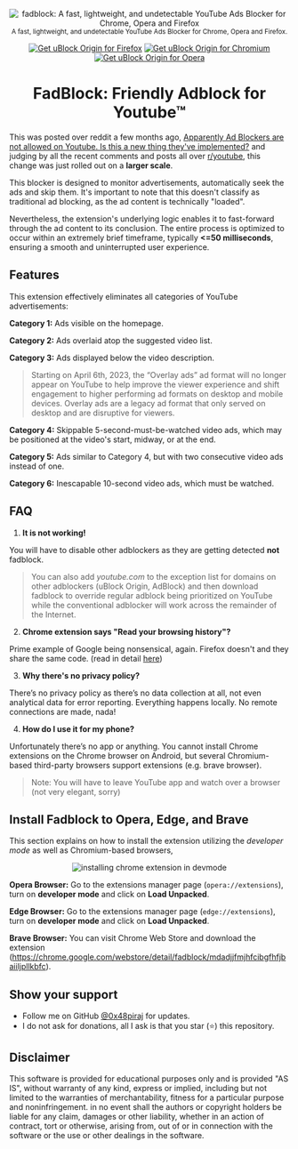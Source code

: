 <p align="center">
  <img src="https://github.com/0x48piraj/fadblock/assets/5800726/cf39ef9f-779b-43ca-93f7-ee0bb2a93323" alt="fadblock: A fast, lightweight, and undetectable YouTube Ads Blocker for Chrome, Opera and Firefox"></img>
  <br/>
  <sub>A fast, lightweight, and undetectable YouTube Ads Blocker for Chrome, Opera and Firefox.</sub>
</p>

<p align="center">
	<a href="https://addons.mozilla.org/addon/fadblock/"><img src="https://user-images.githubusercontent.com/585534/107280546-7b9b2a00-6a26-11eb-8f9f-f95932f4bfec.png" alt="Get uBlock Origin for Firefox"></a>
	<a href="https://chrome.google.com/webstore/detail/fadblock/mdadjjfmjhfcibgfhfjbaiiljpllkbfc"><img src="https://user-images.githubusercontent.com/585534/107280622-91a8ea80-6a26-11eb-8d07-77c548b28665.png" alt="Get uBlock Origin for Chromium"></a>
	<a href="https://addons.opera.com/extensions/details/fadblock/"><img src="https://user-images.githubusercontent.com/585534/107280692-ac7b5f00-6a26-11eb-85c7-088926504452.png" alt="Get uBlock Origin for Opera"></a>
</p>

<h1 align="center">FadBlock: Friendly Adblock for Youtube™</h1>


This was posted over reddit a few months ago, [Apparently Ad Blockers are not allowed on Youtube. Is this a new thing they've implemented?](https://www.reddit.com/r/youtube/comments/13cfdbi/apparently_ad_blockers_are_not_allowed_on_youtube/?rdt=64832) and judging by all the recent comments and posts all over [r/youtube](https://www.reddit.com/r/youtube/), this change was just rolled out on a **larger scale**.

This blocker is designed to monitor advertisements, automatically seek the ads and skip them. It's important to note that this doesn't classify as traditional ad blocking, as the ad content is technically "loaded".

Nevertheless, the extension's underlying logic enables it to fast-forward through the ad content to its conclusion. The entire process is optimized to occur within an extremely brief timeframe, typically **<=50 milliseconds**, ensuring a smooth and uninterrupted user experience.

## Features

This extension effectively eliminates all categories of YouTube advertisements:

**Category 1:** Ads visible on the homepage.

**Category 2:** Ads overlaid atop the suggested video list.

**Category 3:** Ads displayed below the video description.

> Starting on April 6th, 2023, the “Overlay ads” ad format will no longer appear on YouTube to help improve the viewer experience and shift engagement to higher performing ad formats on desktop and mobile devices. Overlay ads are a legacy ad format that only served on desktop and are disruptive for viewers.

**Category 4:** Skippable 5-second-must-be-watched video ads, which may be positioned at the video's start, midway, or at the end.

**Category 5:** Ads similar  to Category 4, but with two consecutive video ads instead of one.

**Category 6:** Inescapable 10-second video ads, which must be watched.

## FAQ

1. **It is not working!**

You will have to disable other adblockers as they are getting detected **not** fadblock.

> You can also add _youtube.com_ to the exception list for domains on other adblockers (uBlock Origin, AdBlock) and then download fadblock to override regular adblock being prioritized on YouTube while the conventional adblocker will work across the remainder of the Internet.

2. **Chrome extension says "Read your browsing history"?**

Prime example of Google being nonsensical, again. Firefox doesn't and they share the same code. (read in detail [here](https://stackoverflow.com/a/64063834))

3. **Why there's no privacy policy?**

There’s no privacy policy as there’s no data collection at all, not even analytical data for error reporting. Everything happens locally. No remote connections are made, nada!

4. **How do I use it for my phone?**

Unfortunately there’s no app or anything. You cannot install Chrome extensions on the Chrome browser on Android, but several Chromium-based third-party browsers support extensions (e.g. brave browser).

> Note: You will have to leave YouTube app and watch over a browser (not very elegant, sorry)


## Install Fadblock to Opera, Edge, and Brave

This section explains on how to install the extension utilizing the _developer mode_ as well as Chromium-based browsers,

<p align="center">
  <img src="https://bashvlas.com/blog/install-chrome-extension-in-developer-mode/example.gif" alt="installing chrome extension in devmode"></img>
</p>

**Opera Browser:** Go to the extensions manager page (`opera://extensions`), turn on **developer mode** and click on **Load Unpacked**.

**Edge Browser:** Go to the extensions manager page (`edge://extensions`), turn on **developer mode** and click on **Load Unpacked**.

**Brave Browser:** You can visit Chrome Web Store and download the extension (https://chrome.google.com/webstore/detail/fadblock/mdadjjfmjhfcibgfhfjbaiiljpllkbfc).


## Show your support

* Follow me on GitHub [@0x48piraj](https://github.com/0x48piraj) for updates.
* I do not ask for donations, all I ask is that you star (⭐) this repository.


## Disclaimer

This software is provided for educational purposes only and
is provided "AS IS", without warranty of any kind, express or
implied, including but not limited to the warranties of merchantability,
fitness for a particular purpose and noninfringement. in no event shall the
authors or copyright holders be liable for any claim, damages or other
liability, whether in an action of contract, tort or otherwise, arising from,
out of or in connection with the software or the use or other dealings in the
software.